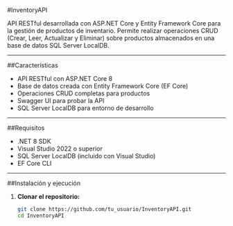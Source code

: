 #InventoryAPI

API RESTful desarrollada con ASP.NET Core y Entity Framework Core para la gestión de productos de inventario. Permite realizar operaciones CRUD (Crear, Leer, Actualizar y Eliminar) sobre productos almacenados en una base de datos SQL Server LocalDB.

---

##Características

- API RESTful con ASP.NET Core 8
- Base de datos creada con Entity Framework Core (EF Core)
- Operaciones CRUD completas para productos
- Swagger UI para probar la API
- SQL Server LocalDB para entorno de desarrollo

---

##Requisitos

- .NET 8 SDK
- Visual Studio 2022 o superior
- SQL Server LocalDB (incluido con Visual Studio)
- EF Core CLI

---

##Instalación y ejecución

1. **Clonar el repositorio:**

   ```bash
   git clone https://github.com/tu_usuario/InventoryAPI.git
   cd InventoryAPI
